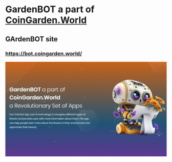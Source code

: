 # GardenBOT a part of [CoinGarden.World](https://coingarden.world/) 

## GArdenBOT site
### https://bot.coingarden.world/

![infrastructure](https://github.com/s2kdesign-com/CoinGardenWorld/blob/main/src/garden-bot/CoinGardenBotCore.Web/wwwroot/bot_social_logo_1237x730.webp?raw=true)

  